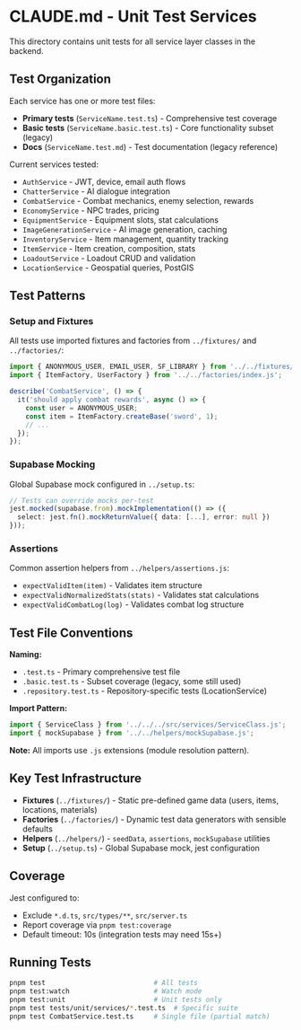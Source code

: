 # CLAUDE.md - Unit Test Services

This directory contains unit tests for all service layer classes in the backend.

## Test Organization

Each service has one or more test files:
- **Primary tests** (`ServiceName.test.ts`) - Comprehensive test coverage
- **Basic tests** (`ServiceName.basic.test.ts`) - Core functionality subset (legacy)
- **Docs** (`ServiceName.test.md`) - Test documentation (legacy reference)

Current services tested:
- `AuthService` - JWT, device, email auth flows
- `ChatterService` - AI dialogue integration
- `CombatService` - Combat mechanics, enemy selection, rewards
- `EconomyService` - NPC trades, pricing
- `EquipmentService` - Equipment slots, stat calculations
- `ImageGenerationService` - AI image generation, caching
- `InventoryService` - Item management, quantity tracking
- `ItemService` - Item creation, composition, stats
- `LoadoutService` - Loadout CRUD and validation
- `LocationService` - Geospatial queries, PostGIS

## Test Patterns

### Setup and Fixtures

All tests use imported fixtures and factories from `../fixtures/` and `../factories/`:

```typescript
import { ANONYMOUS_USER, EMAIL_USER, SF_LIBRARY } from '../../fixtures/index.js';
import { ItemFactory, UserFactory } from '../../factories/index.js';

describe('CombatService', () => {
  it('should apply combat rewards', async () => {
    const user = ANONYMOUS_USER;
    const item = ItemFactory.createBase('sword', 1);
    // ...
  });
});
```

### Supabase Mocking

Global Supabase mock configured in `../setup.ts`:
```typescript
// Tests can override mocks per-test
jest.mocked(supabase.from).mockImplementation(() => ({
  select: jest.fn().mockReturnValue({ data: [...], error: null })
}));
```

### Assertions

Common assertion helpers from `../helpers/assertions.js`:
- `expectValidItem(item)` - Validates item structure
- `expectValidNormalizedStats(stats)` - Validates stat calculations
- `expectValidCombatLog(log)` - Validates combat log structure

## Test File Conventions

**Naming:**
- `.test.ts` - Primary comprehensive test file
- `.basic.test.ts` - Subset coverage (legacy, some still used)
- `.repository.test.ts` - Repository-specific tests (LocationService)

**Import Pattern:**
```typescript
import { ServiceClass } from '../../../src/services/ServiceClass.js';
import { mockSupabase } from '../../helpers/mockSupabase.js';
```

**Note:** All imports use `.js` extensions (module resolution pattern).

## Key Test Infrastructure

- **Fixtures** (`../fixtures/`) - Static pre-defined game data (users, items, locations, materials)
- **Factories** (`../factories/`) - Dynamic test data generators with sensible defaults
- **Helpers** (`../helpers/`) - `seedData`, `assertions`, `mockSupabase` utilities
- **Setup** (`../setup.ts`) - Global Supabase mock, jest configuration

## Coverage

Jest configured to:
- Exclude `*.d.ts`, `src/types/**`, `src/server.ts`
- Report coverage via `pnpm test:coverage`
- Default timeout: 10s (integration tests may need 15s+)

## Running Tests

```bash
pnpm test                           # All tests
pnpm test:watch                     # Watch mode
pnpm test:unit                      # Unit tests only
pnpm test tests/unit/services/*.test.ts  # Specific suite
pnpm test CombatService.test.ts     # Single file (partial match)
```
